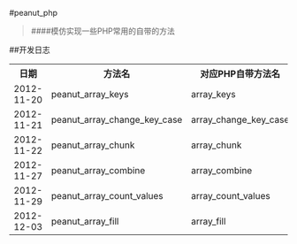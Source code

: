 #peanut_php
> ####模仿实现一些PHP常用的自带的方法

##开发日志
<table>
	<tr>
		<th>日期</th>
		<th>方法名</th>
		<th>对应PHP自带方法名</th>
	</tr>
	<tr>
		<td>2012-11-20</td>
		<td>peanut_array_keys</td>
		<td>array_keys</td>
	</tr>
	<tr>
		<td>2012-11-21</td>
		<td>peanut_array_change_key_case</td>
		<td>array_change_key_case</td>
	</tr>
	<tr>
		<td>2012-11-22</td>
		<td>peanut_array_chunk</td>
		<td>array_chunk</td>
	</tr>
	<tr>
		<td>2012-11-27</td>
		<td>peanut_array_combine</td>
		<td>array_combine</td>
	</tr>
	<tr>
		<td>2012-11-29</td>
		<td>peanut_array_count_values</td>
		<td>array_count_values</td>
	</tr>
	<tr>
		<td>2012-12-03</td>
		<td>peanut_array_fill</td>
		<td>array_fill</td>
	</tr>
</table>